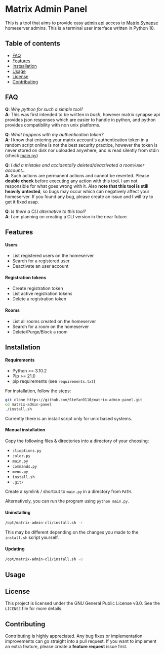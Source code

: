 # Matrix Admin Panel
This is a tool that aims to provide easy [admin api](https://matrix-org.github.io/synapse/latest/usage/administration/admin_api/) access to [Matrix Synapse](https://matrix.org/) homeserver admins. This is a terminal user interface written in Python 10.

## Table of contents
* [FAQ](#faq)
* [Features](#features)
* [Instsallation](#installation)
* [Usage](#usage)
* [License](#license)
* [Contributing](#contributing)

## FAQ
**Q**: *Why python for such a simple tool?*\
**A**: This was first intended to be written in *bash*, however matrix synapse api provides json responses which are easier to handle in python, and python provides compatibility with non unix platforms.

**Q**: *What happens with my authentication token?*\
**A**: I know that entering your matrix  account's authentication token in a random script online is not the best security practice, however the token is never stored on disk nor uploaded anywhere, and is read silently from stdin (check [main.py]())

**Q**: *I did a mistake and accidentally deleted/deactivated a room/user account...*\
**A**: Such actions are permanent actions and cannot be reverted. Please **double check**  before executing any action with this tool. I am not responsible for what goes wrong with it. Also **note that this tool is still heavily untested**, so bugs may occur which can negatively affect your homeserver. If you found any bug, please create an issue and I will try to get it fixed asap.

**Q**: *Is there a CLI alternative to this tool?*\
**A**: I am planning on creating a CLI version in the near future.

## Features
#### Users
* List registered users on the homeserver
* Search for a registered user
* Deactivate an user account

#### Registration tokens
* Create registration token
* List active registration tokens
* Delete a registration token

#### Rooms
* List all rooms created on the homeserver
* Search for a room on the homeserver
* Delete/Purge/Block a room

## Installation
#### Requirements
* Python >= 3.10.2
* Pip >= 21.0
* pip requirements (see `requirements.txt`)

For installation, follow the steps:
```bash
git clone https://github.com/Stefan9110/matrix-admin-panel.git 
cd matrix-admin-panel
./install.sh
```
Currently there is an install script only for unix based systems.


#### Manual installation
Copy the following files & directories into a directory of your choosing:
* `clioptions.py`
* `color.py`
* `main.py`
* `commands.py`
* `menu.py`
* `install.sh`
* `.git/`

Create a symlink / shortcut to `main.py` in a directory from `PATH`.

Alternatively, you can run the program using `python main.py`.

#### Uninstalling
```bash
/opt/matrix-admin-cli/install.sh -r
```
This may be different depending on the changes you made to the `install.sh` script yourself. 

#### Updating
```bash
/opt/matrix-admin-cli/install.sh -u
```

## Usage

## License
This project is licensed under the GNU General Public License v3.0. See the `LICENSE` file for more details.

## Contributing
Contributing is highly appreciated. Any bug fixes or implementation improvements can go straight into a pull request. If you want to implement an extra feature, please create a **feature request** issue first.
